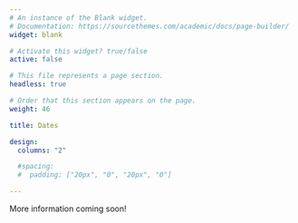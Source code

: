 ```yaml
---
# An instance of the Blank widget.
# Documentation: https://sourcethemes.com/academic/docs/page-builder/
widget: blank

# Activate this widget? true/false
active: false

# This file represents a page section.
headless: true

# Order that this section appears on the page.
weight: 46

title: Dates

design:
  columns: "2"

  #spacing:
  #  padding: ["20px", "0", "20px", "0"]

---
```


More information coming soon!
